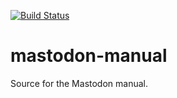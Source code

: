 [![Build Status](https://travis-ci.com/mastodon-sc/mastodon-manual.svg?branch=master)](https://travis-ci.com/mastodon-sc/mastodon-manual)

# mastodon-manual
Source for the Mastodon manual.
